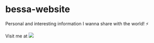# bessa-website
Personal and interesting information I wanna share with the world! ⚡

Visit me at 
<a href="http://assebc.pt/">
  <img src="http://assebc.pt/favicon.png">
</a> 
